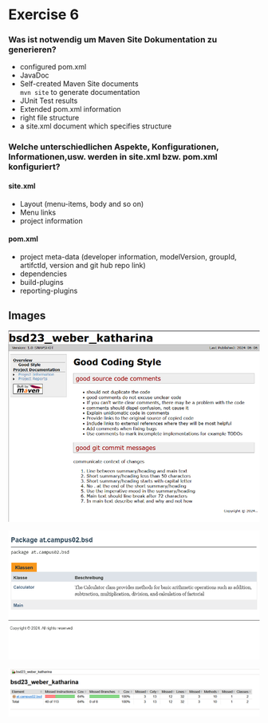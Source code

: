 # Exercise 6
### Was ist notwendig um Maven Site Dokumentation zu generieren?

- configured pom.xml
- JavaDoc
- Self-created Maven Site documents  
 `mvn site` to generate documentation
- JUnit Test results
- Extended pom.xml information
- right file structure
- a site.xml document which specifies structure



### Welche unterschiedlichen Aspekte, Konfigurationen, Informationen,usw. werden in site.xml bzw. pom.xml konfiguriert?

#### site.xml
- Layout (menu-items, body and so on)
- Menu links
- project information


#### pom.xml
- project meta-data (developer information, modelVersion, groupId, artifctId, version and git hub repo link)
- dependencies
- build-plugins
- reporting-plugins


## Images
![ex6_1.png](resources%2Fimages%2Fex6_1.png)

![ex6_2.png](resources%2Fimages%2Fex6_2.png)

![ex6_3.png](resources%2Fimages%2Fex6_3.png)